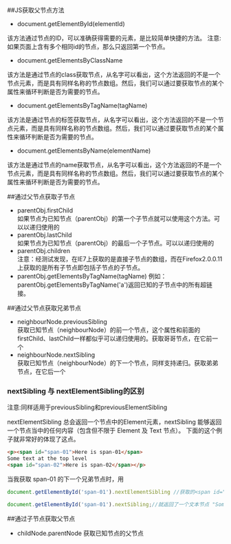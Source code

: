 ##JS获取父节点方法
* document.getElementById(elementId)

该方法通过节点的ID，可以准确获得需要的元素，是比较简单快捷的方法。
注意:如果页面上含有多个相同id的节点，那么只返回第一个节点。

* document.getElementsByClassName

该方法是通过节点的class获取节点，从名字可以看出，这个方法返回的不是一个节点元素，而是具有同样名称的节点数组。然后，我们可以通过要获取节点的某个属性来循环判断是否为需要的节点。

* document.getElementsByTagName(tagName)

该方法是通过节点的标签获取节点，从名字可以看出，这个方法返回的不是一个节点元素，而是具有同样名称的节点数组。然后，我们可以通过要获取节点的某个属性来循环判断是否为需要的节点。

* document.getElementsByName(elementName)

该方法是通过节点的name获取节点，从名字可以看出，这个方法返回的不是一个节点元素，而是具有同样名称的节点数组。然后，我们可以通过要获取节点的某个属性来循环判断是否为需要的节点。

##通过父节点获取子节点

* parentObj.firstChild<br/>
如果节点为已知节点（parentObj）的第一个子节点就可以使用这个方法。可以以递归使用的
* parentObj.lastChild<br/>
如果节点为已知节点（parentObj）的最后一个子节点。可以以递归使用的
* parentObj.children<br/>
注意：经测试发现，在IE7上获取的是直接子节点的数组，而在Firefox2.0.0.11上获取的是所有子节点即包括子节点的子节点。
* parentObj.getElementsByTagName(tagName) 
例如：parentObj.getElementsByTagName('a')返回已知的子节点中的所有超链接。

##通过父节点获取兄弟节点

* neighbourNode.previousSibling<br/>
获取已知节点（neighbourNode）的前一个节点，这个属性和前面的firstChild、lastChild一样都似乎可以递归使用的。获取哥哥节点，在它前一个
* neighbourNode.nextSibling<br/>
获取已知节点（neighbourNode）的下一个节点，同样支持递归。获取弟弟节点，在它后一个

### nextSibling 与 nextElementSibling的区别 
注意:同样适用于previousSibling和previousElementSibling

nextElementSibling 总会返回一个节点中的Element元素，nextSibling 能够返回一个节点当中的任何内容（包含但不限于 Element 及 Text 节点）。 下面的这个例子就非常好的体现了这点。
```html
<p><span id="span-01">Here is span-01</span>
Some text at the top level
<span id="span-02">Here is span-02</span></p>
```
当我获取 span-01 的下一个兄弟节点时，用

```javascript
document.getElementById('span-01').nextElementSibling //获取的<span id="span-02">Here is span-02</span></p>
```

```javascript
document.getElementById('span-01').nextSibling;//就返回了一个文本节点 "Some text at the top level"!
```


##通过子节点获取父节点

* childNode.parentNode
获取已知节点的父节点
